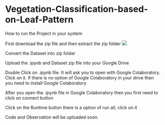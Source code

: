 # Vegetation-Classification-based-on-Leaf-Pattern

How to run the Project in your system

First download the zip file and then extract the zip folder
![](Images.zip.png)

Convert the Dataset into zip folder

Upload the .ipynb and Dataset zip file into your Google Drive

Double Click on .ipynb file. It will ask you to open with Google Colaboratory. Click on it. If there is no option of Google Colaboratory in your drive then you need to install Google Colaboratory

After you open the .ipynb file in Google Colaboratory then you first need to click on connect button

Click on the Runtime button there is a option of run all, click on it

Code and Observation will be uploaded soon.
